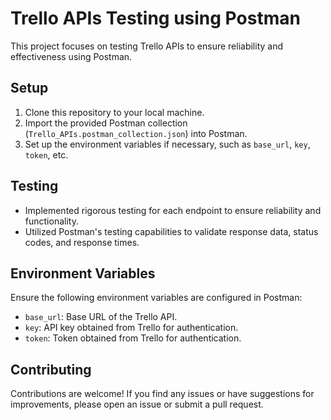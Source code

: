# Trello APIs Testing using Postman

This project focuses on testing Trello APIs to ensure reliability and effectiveness using Postman.

## Setup

1. Clone this repository to your local machine.
2. Import the provided Postman collection (`Trello_APIs.postman_collection.json`) into Postman.
3. Set up the environment variables if necessary, such as `base_url`, `key`, `token`, etc.

## Testing

- Implemented rigorous testing for each endpoint to ensure reliability and functionality.
- Utilized Postman's testing capabilities to validate response data, status codes, and response times.

## Environment Variables

Ensure the following environment variables are configured in Postman:

- `base_url`: Base URL of the Trello API.
- `key`: API key obtained from Trello for authentication.
- `token`: Token obtained from Trello for authentication.

## Contributing

Contributions are welcome! If you find any issues or have suggestions for improvements, please open an issue or submit a pull request.
